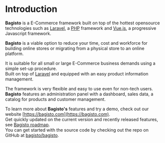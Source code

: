 # Introduction
**Bagisto** is a E-Commerce framework built on top of the hottest opensource technologies such as [Laravel](https://laravel.com), a [PHP](https://php.net) framework and [Vue.js](https://vuejs.org/), a progressive Javascript framework.

**Bagisto** is a viable option to reduce your time, cost and workforce for building online stores or migrating from a physical store to an online platform.

It is suitable for all small or large E-Commerce business demands using a simple set-up procedure.  
Built on top of [Laravel](https://laravel.com) and equipped with an easy product information management.  

The framework is very flexible and easy to use even for non-tech users.
**Bagisto** features an administration panel with a dashboard, sales data, a catalog for products and customer management.

To learn more about **Bagisto's** features and try a demo, check out our website [https://bagisto.com](https://bagisto.com).  
Get quickly updated on the current version and recently released features, see [Bagisto roadmap](https://bagisto.com/roadmap/).  
You can get started with the source code by checking out the repo on GitHub at [bagisto/bagisto](https://github.com/bagisto/bagisto).





